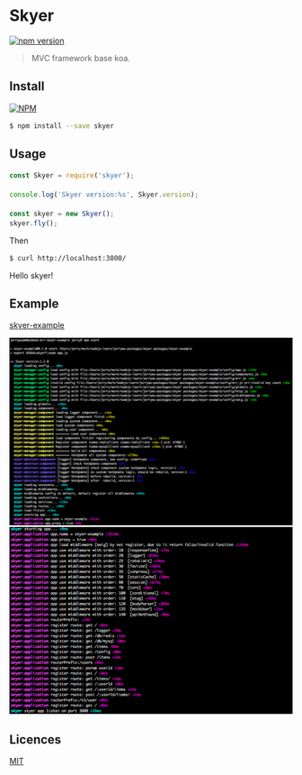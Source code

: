 # Skyer

[![npm version](https://badge.fury.io/js/skyer.svg)](https://badge.fury.io/js/skyer)

> MVC framework base koa.

## Install

[![NPM](https://nodei.co/npm/skyer.png?downloads=true&downloadRank=true&stars=true)](https://nodei.co/npm/skyer/)

```bash
$ npm install --save skyer
```

## Usage

```js
const Skyer = require('skyer');

console.log('Skyer version:%s', Skyer.version);

const skyer = new Skyer();
skyer.fly();
```
Then

```bash
$ curl http://localhost:3000/
```

Hello skyer!

## Example
[skyer-example](https://github.com/skyerjs/skyer-example)

![image](https://github.com/skyerjs/skyer/blob/master/docs/startup-1.png)
![image](https://github.com/skyerjs/skyer/blob/master/docs/startup-2.png)

## Licences

[MIT](LICENSE)